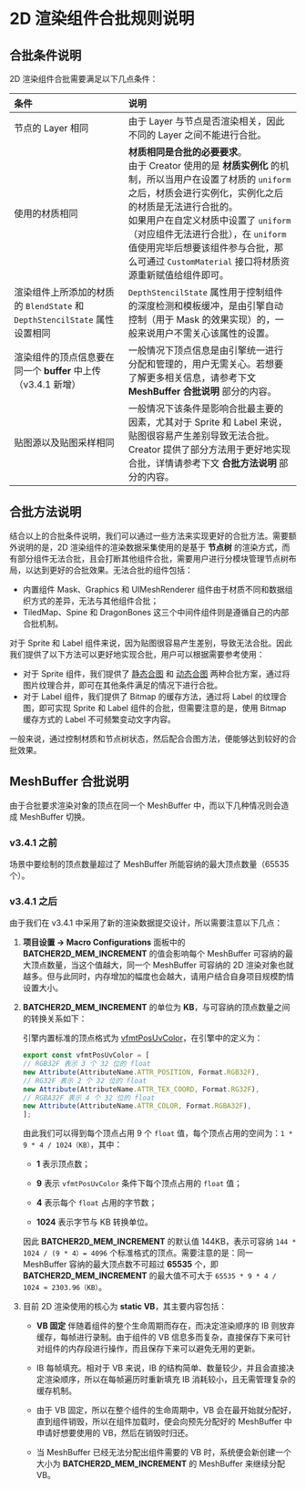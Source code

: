 # 2D 渲染组件合批规则说明

## 合批条件说明

2D 渲染组件合批需要满足以下几点条件：

| 条件 | 说明 |
| :-- | :--- |
| 节点的 Layer 相同 | 由于 Layer 与节点是否渲染相关，因此不同的 Layer 之间不能进行合批。 |
| 使用的材质相同 | **材质相同是合批的必要要求**。<br>由于 Creator 使用的是 **材质实例化** 的机制，所以当用户在设置了材质的 `uniform` 之后，材质会进行实例化，实例化之后的材质是无法进行合批的。<br>如果用户在自定义材质中设置了 `uniform`（对应组件无法进行合批），在 `uniform` 值使用完毕后想要该组件参与合批，那么可通过 `CustomMaterial` 接口将材质资源重新赋值给组件即可。 |
| 渲染组件上所添加的材质的 `BlendState` 和 `DepthStencilState` 属性设置相同 | `DepthStencilState` 属性用于控制组件的深度检测和模板缓冲，是由引擎自动控制（用于 Mask 的效果实现）的，一般来说用户不需关心该属性的设置。 |
| 渲染组件的顶点信息要在同一个 **buffer** 中上传（v3.4.1 新增） | 一般情况下顶点信息是由引擎统一进行分配和管理的，用户无需关心。若想要了解更多相关信息，请参考下文 **MeshBuffer 合批说明** 部分的内容。 |
| 贴图源以及贴图采样相同 | 一般情况下该条件是影响合批最主要的因素，尤其对于 Sprite 和 Label 来说，贴图很容易产生差别导致无法合批。Creator 提供了部分方法用于更好地实现合批，详情请参考下文 **合批方法说明** 部分的内容。 |

## 合批方法说明

结合以上的合批条件说明，我们可以通过一些方法来实现更好的合批方法。需要额外说明的是，2D 渲染组件的渲染数据采集使用的是基于 **节点树** 的渲染方式，而有部分组件无法合批，且会打断其他组件合批，需要用户进行分模块管理节点树布局，以达到更好的合批效果。无法合批的组件包括：

- 内置组件 Mask、Graphics 和 UIMeshRenderer 组件由于材质不同和数据组织方式的差异，无法与其他组件合批；
- TiledMap、Spine 和 DragonBones 这三个中间件组件则是遵循自己的内部合批机制。

对于 Sprite 和 Label 组件来说，因为贴图很容易产生差别，导致无法合批。因此我们提供了以下方法可以更好地实现合批，用户可以根据需要参考使用：

- 对于 Sprite 组件，我们提供了 [静态合图](../../../asset/auto-atlas.md) 和 [动态合图](../../../advanced-topics/dynamic-atlas.md) 两种合批方案，通过将图片纹理合并，即可在其他条件满足的情况下进行合批。
- 对于 Label 组件，我们提供了 Bitmap 的缓存方法，通过将 Label 的纹理合图，即可实现 Sprite 和 Label 组件的合批，但需要注意的是，使用 Bitmap 缓存方式的 Label 不可频繁变动文字内容。

一般来说，通过控制材质和节点树状态，然后配合合图方法，便能够达到较好的合批效果。

## MeshBuffer 合批说明

由于合批要求渲染对象的顶点在同一个 MeshBuffer 中，而以下几种情况则会造成 MeshBuffer 切换。

### v3.4.1 之前

场景中要绘制的顶点数量超过了 MeshBuffer 所能容纳的最大顶点数量（65535 个）。

### v3.4.1 之后

由于我们在 v3.4.1 中采用了新的渲染数据提交设计，所以需要注意以下几点：

1. **项目设置 -> Macro Configurations** 面板中的 **BATCHER2D_MEM_INCREMENT** 的值会影响每个 MeshBuffer 可容纳的最大顶点数量，当这个值越大，同一个 MeshBuffer 可容纳的 2D 渲染对象也就越多。但与此同时，内存增加的幅度也会越大，请用户结合自身项目规模酌情设置大小。

2. **BATCHER2D_MEM_INCREMENT** 的单位为 **KB**，与可容纳的顶点数量之间的转换关系如下：

    引擎内置标准的顶点格式为 [vfmtPosUvColor](https://github.com/cocos/cocos-engine/blob/v3.4.1/cocos/2d/renderer/vertex-format.ts#L43)，在引擎中的定义为：

    ```ts
    export const vfmtPosUvColor = [
    // RGB32F 表示 3 个 32 位的 float
    new Attribute(AttributeName.ATTR_POSITION, Format.RGB32F),
    // RG32F 表示 2 个 32 位的 float
    new Attribute(AttributeName.ATTR_TEX_COORD, Format.RG32F),
    // RGBA32F 表示 4 个 32 位的 float
    new Attribute(AttributeName.ATTR_COLOR, Format.RGBA32F),
    ];
    ```

    由此我们可以得到每个顶点占用 9 个 `float` 值，每个顶点占用的空间为：`1 * 9 * 4 / 1024（KB）`，其中：

      - **1** 表示顶点数；

      - **9** 表示 `vfmtPosUvColor` 条件下每个顶点占用的 `float` 值；

      - **4** 表示每个 `float` 占用的字节数；

      - **1024** 表示字节与 KB 转换单位。

    因此 **BATCHER2D_MEM_INCREMENT** 的默认值 144KB，表示可容纳 `144 * 1024 / (9 * 4）= 4096` 个标准格式的顶点。需要注意的是：同一 MeshBuffer 容纳的最大顶点数不可超过 **65535** 个，即 **BATCHER2D_MEM_INCREMENT** 的最大值不可大于 `65535 * 9 * 4 / 1024 ≈ 2303.96（KB）`。

3. 目前 2D 渲染使用的核心为 **static VB**，其主要内容包括：

    - **VB 固定** 伴随着组件的整个生命周期而存在，而决定渲染顺序的 IB 则放弃缓存，每帧进行录制。由于组件的 VB 信息多而复杂，直接保存下来可针对组件的内存段进行操作，而且保存下来可以避免无用的更新。

    - IB 每帧填充。相对于 VB 来说，IB 的结构简单、数量较少，并且会直接决定渲染顺序，所以在每帧遍历时重新填充 IB 消耗较小，且无需管理复杂的缓存机制。

    - 由于 VB 固定，所以在整个组件的生命周期中，VB 会在最开始就分配好，直到组件销毁，所以在组件加载时，便会向预先分配好的 MeshBuffer 中申请好想要使用的 VB，然后在销毁时归还。

    - 当 MeshBuffer 已经无法分配出组件需要的 VB 时，系统便会新创建一个大小为 **BATCHER2D_MEM_INCREMENT** 的 MeshBuffer 来继续分配 VB。
